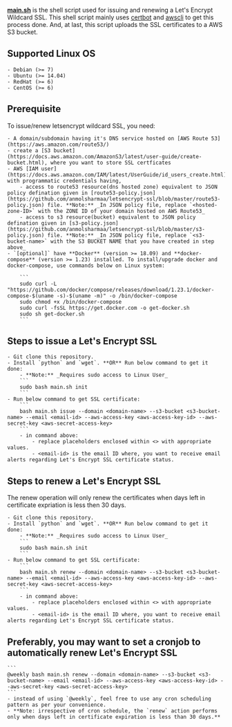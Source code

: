 **[main.sh](https://github.com/anmolsharmaa/letsencrypt-ssl/blob/master/main.sh)** is the shell script used for issuing and renewing a Let's Encrypt Wildcard SSL.  This shell script mainly uses [certbot](https://certbot.eff.org/about/) and [awscli](https://aws.amazon.com/cli/) to get this process done. And, at last, this script uploads the SSL certificates to a AWS S3 bucket.


Supported Linux OS
-----
    - Debian (>= 7)
    - Ubuntu (>= 14.04)
    - RedHat (>= 6)
    - CentOS (>= 6)


Prerequisite
-----

To issue/renew letsencrypt wildcard SSL, you need:

    - A domain/subdomain having it's DNS service hosted on [AWS Route 53](https://aws.amazon.com/route53/)
    - create a [S3 bucket](https://docs.aws.amazon.com/AmazonS3/latest/user-guide/create-bucket.html), where you want to store SSL certficates 
    - AWS [IAM user](https://docs.aws.amazon.com/IAM/latest/UserGuide/id_users_create.html) with programmatic credentials having,
        - access to route53 resource(dns hosted zone) equivalent to JSON policy defination given in [route53-policy.json](https://github.com/anmolsharmaa/letsencrypt-ssl/blob/master/route53-policy.json) file. **Note:** _In JSON policy file, replace `<hosted-zone-ID>` with the ZONE ID of your domain hosted on AWS Route53_ 
        - access to s3 resource(bucket) equivalent to JSON policy defination given in [s3-policy.json](https://github.com/anmolsharmaa/letsencrypt-ssl/blob/master/s3-policy.json) file. **Note:** _In JSON policy file, replace `<s3-bucket-name>` with the S3 BUCKET NAME that you have created in step above_
    - `[optional]` have **Docker** (version >= 18.09) and **docker-compose** (version >= 1.23) installed. To install/upgrade docker and docker-compose, use commands below on Linux system:

        ```
        sudo curl -L "https://github.com/docker/compose/releases/download/1.23.1/docker-compose-$(uname -s)-$(uname -m)" -o /bin/docker-compose
        sudo chmod +x /bin/docker-compose
        sudo curl -fsSL https://get.docker.com -o get-docker.sh
        sudo sh get-docker.sh
        ```


Steps to issue a Let's Encrypt SSL
-----

    - Git clone this repository.
    - Install `python` and `wget`. **OR** Run below command to get it done:
        - **Note:** _Requires sudo access to Linux User_
        ```
        sudo bash main.sh init
        ```
    - Run below command to get SSL certificate:
        ```
        bash main.sh issue --domain <domain-name> --s3-bucket <s3-bucket-name> --email <email-id> --aws-access-key <aws-access-key-id> --aws-secret-key <aws-secret-access-key>
        ```
        - in command above:
            - replace placeholders enclosed within <> with appropriate values.
            - <email-id> is the email ID where, you want to receive email alerts regarding Let's Encrypt SSL certificate status.


Steps to renew a Let's Encrypt SSL
-----

The renew operation will only renew the certificates when days left in certificate expriation is less then 30 days.

    - Git clone this repository.
    - Install `python` and `wget`. **OR** Run below command to get it done:
        - **Note:** _Requires sudo access to Linux User_
        ```
        sudo bash main.sh init
        ```
    - Run below command to get SSL certificate:
        ```
        bash main.sh renew --domain <domain-name> --s3-bucket <s3-bucket-name> --email <email-id> --aws-access-key <aws-access-key-id> --aws-secret-key <aws-secret-access-key>
        ```
        - in command above:
            - replace placeholders enclosed within <> with appropriate values.
            - <email-id> is the email ID where, you want to receive email alerts regarding Let's Encrypt SSL certificate status.


Preferably, you may want to set a cronjob to automatically renew Let's Encrypt SSL
-----

    ```
    @weekly bash main.sh renew --domain <domain-name> --s3-bucket <s3-bucket-name> --email <email-id> --aws-access-key <aws-access-key-id> --aws-secret-key <aws-secret-access-key>
    ```
    - instead of using `@weekly`, feel free to use any cron scheduling pattern as per your convenience.
    - **Note: irrespective of cron schedule, the `renew` action performs only when days left in certificate expiration is less than 30 days.**
